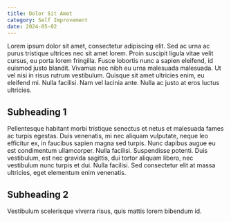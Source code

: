 ```yaml
---
title: Dolor Sit Amet
category: Self Improvement
date: 2024-05-02
---
```


Lorem ipsum dolor sit amet, consectetur adipiscing elit. Sed ac urna ac purus tristique ultrices nec sit amet lorem. Proin suscipit ligula vitae velit cursus, eu porta lorem fringilla. Fusce lobortis nunc a sapien eleifend, id euismod justo blandit. Vivamus nec nibh eu urna malesuada malesuada. Ut vel nisi in risus rutrum vestibulum. Quisque sit amet ultricies enim, eu eleifend mi. Nulla facilisi. Nam vel lacinia ante. Nulla ac justo at eros luctus ultricies.

## Subheading 1

Pellentesque habitant morbi tristique senectus et netus et malesuada fames ac turpis egestas. Duis venenatis, mi nec aliquam vulputate, neque leo efficitur ex, in faucibus sapien magna sed turpis. Nunc dapibus augue eu est condimentum ullamcorper. Nulla facilisi. Suspendisse potenti. Duis vestibulum, est nec gravida sagittis, dui tortor aliquam libero, nec vestibulum nunc turpis et dui. Nulla facilisi. Sed consectetur elit at massa ultricies, eget elementum enim venenatis.

## Subheading 2

Vestibulum scelerisque viverra risus, quis mattis lorem bibendum id.
